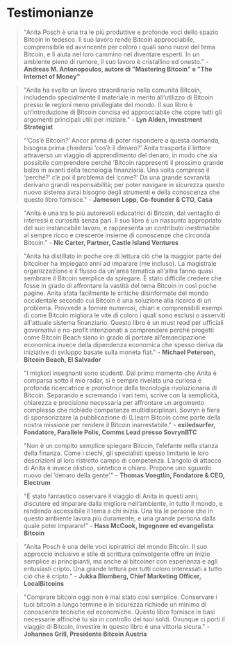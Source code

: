 # Testimonianze  

> "Anita Posch è una tra le più produttive e profonde voci dello spazio Bitcoin in tedesco. Il suo lavoro rende Bitcoin approcciabile, comprensibile ed avvincente per coloro i quali sono nuovi del tema Bitcoin, e li aiuta nel loro cammino nel diventare esperti. In un ambiente pieno di rumore, il suo lavoro è cristallino ed onesto." - **Andreas M. Antonopoulos, autore di "Mastering Bitcoin" e "The Internet of Money"**

> "Anita ha svolto un lavoro straordinario nella comunità Bitcoin, includendo specialmente il materiale in merito all’utilizzo di Bitcoin presso le regioni meno privilegiate del mondo. Il suo libro è un’introduzione di Bitcoin concisa ed approcciabile che copre tutti gli argomenti principali utili per iniziare." - **Lyn Alden, Investment Strategist**

> "’Cos’è Bitcoin?’ Ancor prima di poter rispondere a questa domanda, bisogna prima chiedersi ‘cos’è il denaro?’ Anita trasporta il lettore attraverso un viaggio di apprendimento del denaro, in modo che sia possibile comprendere perché ’Bitcoin rappresenti il prossimo grande balzo in avanti della tecnologia finanziaria. Una volta compreso il ‘perché?’ c’è poi il problema del ‘come?’ Da una grande sovranità derivano grandi responsabilità; per poter navigare in sicurezza questo nuovo sistema avrai bisogno degli strumenti e della conoscenza che questo libro fornisce." - **Jameson Lopp, Co-founder & CTO, Casa**

> "Anita è una tra le più autorevoli educatrici di Bitcoin, dal ventaglio di interessi e curiosità senza pari. Il suo libro è un riassunto appropriato del suo instancabile lavoro, e rappresenta un contributo inestimabile al sempre ricco e crescente insieme di conoscenze che circonda Bitcoin." - **Nic Carter, Partner, Castle Island Ventures**

> "Anita ha distillato in poche ore di lettura ciò che la maggior parte dei bitcoiner ha impiegato anni ad imparare (me incluso). La magistrale organizzazione e il flusso da un'area tematica all'altra fanno quasi sembrare il Bitcoin semplice da spiegare. È stato difficile credere che fosse in grado di affrontare la vastità del tema Bitcoin in così poche pagine. Anita sfata facilmente le critiche disinformate del mondo occidentale secondo cui Bitcoin è una soluzione alla ricerca di un problema. Provvede a fornire numerosi, chiari e comprensibili esempi di come Bitcoin migliora le vite di coloro i quali sono esclusi o asserviti all'attuale sistema finanziario. Questo libro è un must read per ufficiali governativi e no-profit intenzionati a comprendere perché progetti come Bitcoin Beach siano in grado di portare all’emancipazione economica invece della dipendenza economica che spesso deriva da iniziative di sviluppo basate sulla moneta fiat." - **Michael Peterson, Bitcoin Beach, El Salvador**

> "I migliori insegnanti sono studenti. Dal primo momento che Anita è comparsa sotto il mio radar, si è sempre rivelata una curiosa e profonda ricercatrice e promotrice della tecnologia rivoluzionaria di Bitcoin. Separando e scremando i vari temi, scrive con la semplicità, chiarezza e precisione necessaria per affrontare un argomento complesso che richiede competenze multidisciplinari. Sovryn è fiera di sponsorizzare la pubblicazione di (L)earn Bitcoin come parte della nostra missione per rendere il Bitcoin inarrestabile." - **exiledsurfer, Fondatore, Parallele Polis, Comms Lead presso SovrynBTC**

> "Non è un compito semplice spiegare Bitcoin, l’elefante nella stanza della finanza. Come i ciechi, gli specialisti spesso limitano le loro descrizioni al loro ristretto campo di competenza. L’angolo di attacco di Anita è invece olistico, sintetico e chiaro. Propone uno sguardo nuovo del ‘denaro della gente’." - **Thomas Voegtlin, Fondatore & CEO, Electrum**

> "È stato fantastico osservare il viaggio di Anita in questi anni, discutere ed imparare dalla migliore nell’ambiente, in tutto il mondo, e rendendo accessibile il tema a chi inizia. Una tra le persone che in questo ambiente lavora più duramente, e una grande persona dalla quale poter imparare!" - **Hass McCook, Ingegnere ed evangelista Bitcoin**

> "Anita Posch è una delle voci ispiratrici del mondo Bitcoin. Il suo approccio inclusivo e stile di scrittura coinvolgente offre un inizio semplice ai principianti, ma anche ai bitcoiner con esperienza e agli entusiasti cripto. Una grande lettura per tutti coloro interessati a tutto ciò che è cripto." - **Jukka Blomberg, Chief Marketing Officer, LocalBitcoins**

> "Comprare bitcoin oggi non è mai stato così semplice. Conservare i tuoi bitcoin a lungo termine e in sicurezza richiede un minimo di conoscenze tecniche ed economiche. Questo libro fornisce le basi necessarie affinché tu sia in controllo dei tuoi soldi. Ovunque ci porti il viaggio di Bitcoin, investire in questo libro è una vittoria sicura." - **Johannes Grill, Presidente Bitcoin Austria**


